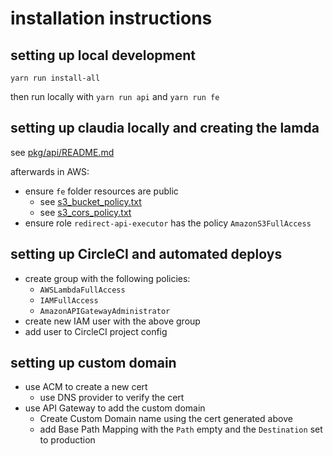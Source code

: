 # installation instructions

## setting up local development

```
yarn run install-all
```

then run locally with `yarn run api` and `yarn run fe`

## setting up claudia locally and creating the lamda

see [pkg/api/README.md](/pkg/api/README.md)

afterwards in AWS:

- ensure `fe` folder resources are public
  - see [s3_bucket_policy.txt](/s3_bucket_policy.txt)
  - see [s3_cors_policy.txt](/s3_cors_policy.txt)
- ensure role `redirect-api-executor` has the policy `AmazonS3FullAccess`

## setting up CircleCI and automated deploys

- create group with the following policies:
  - `AWSLambdaFullAccess`
  - `IAMFullAccess`
  - `AmazonAPIGatewayAdministrator`
- create new IAM user with the above group
- add user to CircleCI project config

## setting up custom domain

- use ACM to create a new cert
  - use DNS provider to verify the cert
- use API Gateway to add the custom domain
  - Create Custom Domain name using the cert generated above
  - add Base Path Mapping with the `Path` empty and the `Destination` set to production
